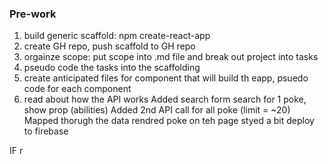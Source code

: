 ### Pre-work

1. build generic scaffold: npm create-react-app
2. create GH repo, push scaffold to GH repo
3. orgainze scope: put scope into .md file and break out project into tasks
4. pseudo code the tasks into the scaffolding
5. create anticipated files for component that will build th eapp, psuedo code for each component
5. read about how the API works
Added search form
    search for 1 poke, show prop (abilities)
Added 2nd API call for all poke (limit = ~20)
Mapped thorugh the data
rendred poke on teh page
styed a bit
deploy to firebase

IF r